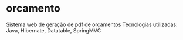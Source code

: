 # orcamento
Sistema web de geração de pdf de orçamentos 
Tecnologias utilizadas: Java, Hibernate, Datatable, SpringMVC
